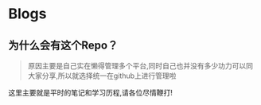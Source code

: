 Blogs
===

为什么会有这个Repo？
------
> 原因主要是自己实在懒得管理多个平台,同时自己也并没有多少功力可以同大家分享,所以就选择统一在github上进行管理啦




这里主要就是平时的笔记和学习历程,请各位尽情鞭打!
